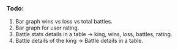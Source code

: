 ### Todo:
1. Bar graph wins vs loss vs total battles.
2. Bar graph for user rating.
3. Battle stats details in a table -> king, wins, loss, battles, rating.
4. Battle details of the king -> Battle details in a table. 
